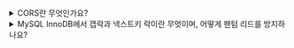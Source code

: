 <details>
<summary> 
CORS란 무엇인가요?
</summary>

🔗 질문 링크: [CORS란 무엇인가요?](https://www.maeil-mail.kr/question/96)

✅ 답변 내용:
<pre>
답변
</pre>

💡 꼬리 질문1: CORS는 왜 필요한가요?
<pre>
꼬리 질문 답변
</pre>

💡 꼬리 질문1: CORS는 어떻게 작동할까요? 🤔
<pre>
꼬리 질문 답변
</pre>


✨ 질문에 대한 보충 학습 내용:
<pre>
- 학습한 내용
- 또는 답변에 보완하면 좋았을 내용
</pre>

👀 참고 링크:
  
</details>

<details>
<summary> 
MySQL InnoDB에서 갭락과 넥스트키 락이란 무엇이며, 어떻게 팬텀 리드를 방지하나요?
</summary>

🔗 질문 링크: [MySQL InnoDB에서 갭락과 넥스트키 락이란 무엇이며, 어떻게 팬텀 리드를 방지하나요?](https://www.maeil-mail.kr/question/93)

✅ 답변 내용:
<pre>
답변
</pre>

💡 꼬리 질문1: 팬텀 리드란 무엇인가요?
<pre>
꼬리 질문 답변
</pre>

✨ 질문에 대한 보충 학습 내용:
<pre>
- 학습한 내용
- 또는 답변에 보완하면 좋았을 내용
</pre>

👀 참고 링크:
  
</details>
